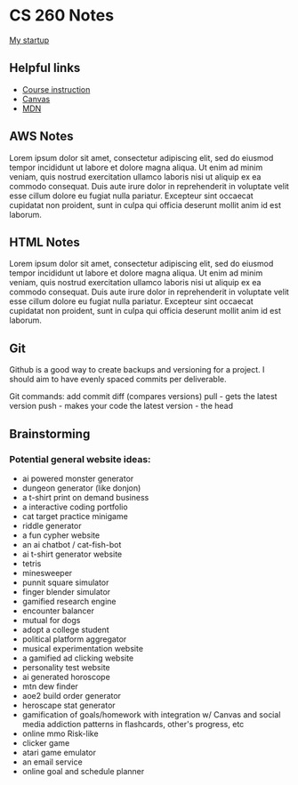 # CS 260 Notes

[My startup](https://simon.cs260.click)

## Helpful links

- [Course instruction](https://github.com/webprogramming260)
- [Canvas](https://byu.instructure.com)
- [MDN](https://developer.mozilla.org)

## AWS Notes

Lorem ipsum dolor sit amet, consectetur adipiscing elit, sed do eiusmod tempor incididunt ut labore et dolore magna aliqua. Ut enim ad minim veniam, quis nostrud exercitation ullamco laboris nisi ut aliquip ex ea commodo consequat. Duis aute irure dolor in reprehenderit in voluptate velit esse cillum dolore eu fugiat nulla pariatur. Excepteur sint occaecat cupidatat non proident, sunt in culpa qui officia deserunt mollit anim id est laborum.

## HTML Notes

Lorem ipsum dolor sit amet, consectetur adipiscing elit, sed do eiusmod tempor incididunt ut labore et dolore magna aliqua. Ut enim ad minim veniam, quis nostrud exercitation ullamco laboris nisi ut aliquip ex ea commodo consequat. Duis aute irure dolor in reprehenderit in voluptate velit esse cillum dolore eu fugiat nulla pariatur. Excepteur sint occaecat cupidatat non proident, sunt in culpa qui officia deserunt mollit anim id est laborum.

## Git
Github is a good way to create backups and versioning for a project. I should aim to have evenly spaced commits per deliverable.

Git commands:
add
commit
diff (compares versions)
pull - gets the latest version
push - makes your code the latest version - the head

## Brainstorming
### Potential general website ideas:
- ai powered monster generator
- dungeon generator (like donjon)
- a t-shirt print on demand business
- a interactive coding portfolio
- cat target practice minigame
- riddle generator
- a fun cypher website
- an ai chatbot / cat-fish-bot
- ai t-shirt generator website
- tetris
- minesweeper
- punnit square simulator
- finger blender simulator
- gamified research engine
- encounter balancer
- mutual for dogs
- adopt a college student
- political platform aggregator
- musical experimentation website
- a gamified ad clicking website
- personality test website
- ai generated horoscope
- mtn dew finder
- aoe2 build order generator
- heroscape stat generator
- gamification of goals/homework with integration w/ Canvas and social media addiction patterns in flashcards, other's progress, etc
- online mmo Risk-like
- clicker game
- atari game emulator
- an email service
- online goal and schedule planner